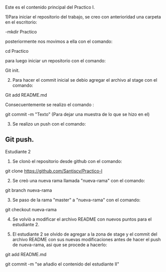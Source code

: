 Este es el contenido principal del Practico I.

1)Para iniciar el repositorio del trabajo, se creo con anterioridad una carpeta en el escritorio:

-mkdir Practico

posteriormente nos movimos a ella con el comando:

cd Practico 

para luego iniciar un repositorio con el comando:

Git init.

2) Para hacer el commit inicial se debio agregar el archivo al stage con el comando:

Git add README.md

Consecuentemente se realizo el comando :

git commit -m "Texto" (Para dejar una muestra de lo que se hizo en el)

3) Se realizo un push con el comando:

Git push.
--------------------------------------------------------------------------------------------------------------

Estudiante 2


1) Se clonò el repositorio desde github con el comando:

git clone https://github.com/Santiscv/Practico-I

2) Se creò una nueva rama llamada "nueva-rama" con el comando:

git branch nueva-rama

3) Se paso de la rama "master" a "nueva-rama" con el comando:

git checkout nueva-rama

4) Se volviò a modificar el archivo README con nuevos puntos para el estudiante 2.

5) El estudiante 2 se olvido de agregar a la zona de stage y el commit del archivo README con sus nuevas modificaciones antes de hacer el push de nueva-rama, asi que se procede a hacerlo:

git add README.md

git commit -m "se añadio el contenido del estudiante II"